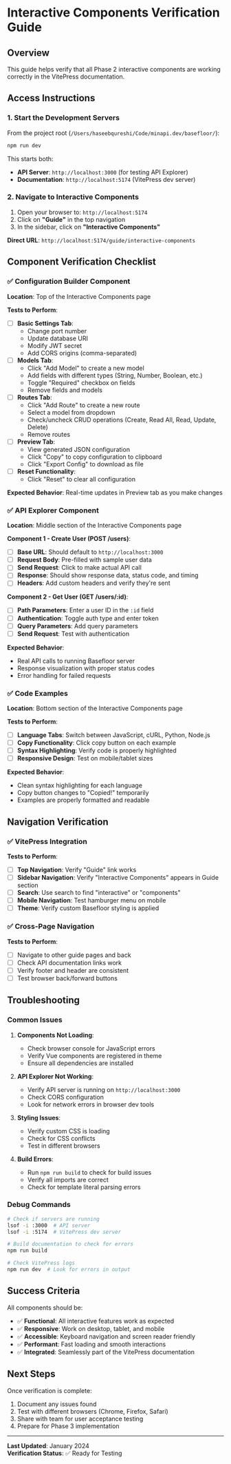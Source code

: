 # Interactive Components Verification Guide

## Overview

This guide helps verify that all Phase 2 interactive components are working correctly in the VitePress documentation.

## Access Instructions

### 1. Start the Development Servers

From the project root (`/Users/haseebqureshi/Code/minapi.dev/basefloor/`):

```bash
npm run dev
```

This starts both:
- **API Server**: `http://localhost:3000` (for testing API Explorer)
- **Documentation**: `http://localhost:5174` (VitePress dev server)

### 2. Navigate to Interactive Components

1. Open your browser to: `http://localhost:5174`
2. Click on **"Guide"** in the top navigation
3. In the sidebar, click on **"Interactive Components"**

**Direct URL**: `http://localhost:5174/guide/interactive-components`

## Component Verification Checklist

### ✅ Configuration Builder Component

**Location**: Top of the Interactive Components page

**Tests to Perform**:
- [ ] **Basic Settings Tab**: 
  - Change port number
  - Update database URI
  - Modify JWT secret
  - Add CORS origins (comma-separated)
- [ ] **Models Tab**:
  - Click "Add Model" to create a new model
  - Add fields with different types (String, Number, Boolean, etc.)
  - Toggle "Required" checkbox on fields
  - Remove fields and models
- [ ] **Routes Tab**:
  - Click "Add Route" to create a new route
  - Select a model from dropdown
  - Check/uncheck CRUD operations (Create, Read All, Read, Update, Delete)
  - Remove routes
- [ ] **Preview Tab**:
  - View generated JSON configuration
  - Click "Copy" to copy configuration to clipboard
  - Click "Export Config" to download as file
- [ ] **Reset Functionality**:
  - Click "Reset" to clear all configuration

**Expected Behavior**: Real-time updates in Preview tab as you make changes

### ✅ API Explorer Component

**Location**: Middle section of the Interactive Components page

**Component 1 - Create User (POST /users)**:
- [ ] **Base URL**: Should default to `http://localhost:3000`
- [ ] **Request Body**: Pre-filled with sample user data
- [ ] **Send Request**: Click to make actual API call
- [ ] **Response**: Should show response data, status code, and timing
- [ ] **Headers**: Add custom headers and verify they're sent

**Component 2 - Get User (GET /users/:id)**:
- [ ] **Path Parameters**: Enter a user ID in the `:id` field
- [ ] **Authentication**: Toggle auth type and enter token
- [ ] **Query Parameters**: Add query parameters
- [ ] **Send Request**: Test with authentication

**Expected Behavior**: 
- Real API calls to running Basefloor server
- Response visualization with proper status codes
- Error handling for failed requests

### ✅ Code Examples

**Location**: Bottom section of the Interactive Components page

**Tests to Perform**:
- [ ] **Language Tabs**: Switch between JavaScript, cURL, Python, Node.js
- [ ] **Copy Functionality**: Click copy button on each example
- [ ] **Syntax Highlighting**: Verify code is properly highlighted
- [ ] **Responsive Design**: Test on mobile/tablet sizes

**Expected Behavior**: 
- Clean syntax highlighting for each language
- Copy button changes to "Copied!" temporarily
- Examples are properly formatted and readable

## Navigation Verification

### ✅ VitePress Integration

**Tests to Perform**:
- [ ] **Top Navigation**: Verify "Guide" link works
- [ ] **Sidebar Navigation**: Verify "Interactive Components" appears in Guide section
- [ ] **Search**: Use search to find "interactive" or "components"
- [ ] **Mobile Navigation**: Test hamburger menu on mobile
- [ ] **Theme**: Verify custom Basefloor styling is applied

### ✅ Cross-Page Navigation

**Tests to Perform**:
- [ ] Navigate to other guide pages and back
- [ ] Check API documentation links work
- [ ] Verify footer and header are consistent
- [ ] Test browser back/forward buttons

## Troubleshooting

### Common Issues

1. **Components Not Loading**:
   - Check browser console for JavaScript errors
   - Verify Vue components are registered in theme
   - Ensure all dependencies are installed

2. **API Explorer Not Working**:
   - Verify API server is running on `http://localhost:3000`
   - Check CORS configuration
   - Look for network errors in browser dev tools

3. **Styling Issues**:
   - Verify custom CSS is loading
   - Check for CSS conflicts
   - Test in different browsers

4. **Build Errors**:
   - Run `npm run build` to check for build issues
   - Verify all imports are correct
   - Check for template literal parsing errors

### Debug Commands

```bash
# Check if servers are running
lsof -i :3000  # API server
lsof -i :5174  # VitePress dev server

# Build documentation to check for errors
npm run build

# Check VitePress logs
npm run dev  # Look for errors in output
```

## Success Criteria

All components should be:
- ✅ **Functional**: All interactive features work as expected
- ✅ **Responsive**: Work on desktop, tablet, and mobile
- ✅ **Accessible**: Keyboard navigation and screen reader friendly
- ✅ **Performant**: Fast loading and smooth interactions
- ✅ **Integrated**: Seamlessly part of the VitePress documentation

## Next Steps

Once verification is complete:
1. Document any issues found
2. Test with different browsers (Chrome, Firefox, Safari)
3. Share with team for user acceptance testing
4. Prepare for Phase 3 implementation

---

**Last Updated**: January 2024  
**Verification Status**: ✅ Ready for Testing 
